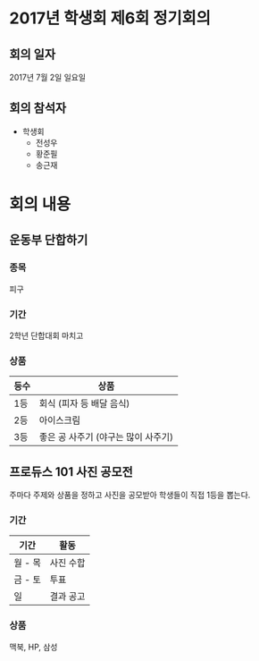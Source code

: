 # 2017년 학생회 제6회 정기회의
## 회의 일자
2017년 7월 2일 일요일

## 회의 참석자
* 학생회
    * 전성우
    * 황준필
    * 송근재

# 회의 내용

## 운동부 단합하기
### 종목
피구
### 기간
2학년 단합대회 마치고
### 상품
등수|상품 
-|-
1등|회식 (피자 등 배달 음식)
2등|아이스크림
3등|좋은 공 사주기 (야구는 많이 사주기)

## 프로듀스 101 사진 공모전
주마다 주제와 상품을 정하고 사진을 공모받아 학생들이 직접 1등을 뽑는다.

### 기간
기간|활동
-|-
월 - 목|사진 수합
금 - 토|투표
일|결과 공고

### 상품
맥북, HP, 삼성